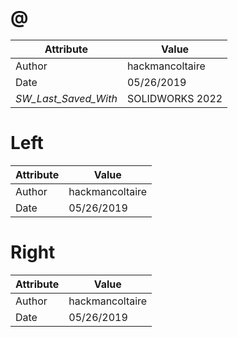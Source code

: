 # @
| Attribute | Value |
| ---  | ---     |
| Author | hackmancoltaire |
| Date | 05/26/2019 |
| _SW_Last_Saved_With_ | SOLIDWORKS 2022 |
# Left
| Attribute | Value |
| ---  | ---     |
| Author | hackmancoltaire |
| Date | 05/26/2019 |
# Right
| Attribute | Value |
| ---  | ---     |
| Author | hackmancoltaire |
| Date | 05/26/2019 |
